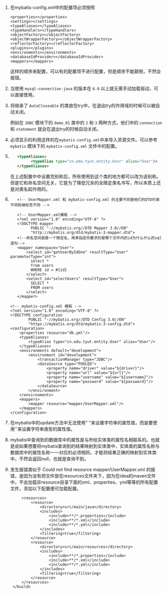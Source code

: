 1. 在mybatis-config.xml中的配置项必须按照
   ```
   <properties></properties>
   <settings></settings>
   <typeAliases></typeAliases>
   <typeHandlers></typeHandlers>
   <objectFactory></objectFactory>
   <objectWrapperFactory></objectWrapperFactory>
   <reflectorFactory></reflectorFactory>
   <plugins></plugins>
   <environments></environments>
   <databaseIdProvider></databaseIdProvider>
   <mappers></mappers>
   ```
   这样的顺序来配置，可以有的配置项不进行配置，但是顺序不能颠倒，不然会报错。

2. 当使用 `mysql-connection-java` 的版本在 `6.0` 以上就无需手动加载驱动，可以直接使用。

3. 将继承了 `AutoCloseable` 的类放在try中，在退出try的作用域的时候可以被自动关闭。

   例如在 `JDBC` 模块下的 `demo_01` 类中的 `2` 和 `3` 两种方式，他们中的 `connection` 和 `statement` 就会在退出try的时候自动关闭。

4. 必须显示的利用<properties resource="db.yml"/>这样的在`mybatis-config.xml`中来导入资源文件。可以参考 `mybatis` 模块下的 `mybatis-config.xml` 文件中的配置。

5. ```xml
	  <typeAliases>
	        <typeAlias type="cn.edu.tyut.entity.User" alias="User"/>
	  </typeAliases>
	```

   在上述配置中中设置完别称后，所有使用到这个类的地方都可以改为该别称。但是它和命名空间无关，它是为了降低冗余的全限定类名书写，所以本质上还是对类名起作用的。

6. ```xml-dtd
	  <!-- UserMapper.xml 和 mybatis-config.xml 的主要不同是他们的DTD约束不同和根标签不同 -->
	
	  <!-- UserMapper.xml模板 -->
	  <?xml version="1.0" encoding="UTF-8" ?>
	  <!DOCTYPE mapper
	        PUBLIC "-//mybatis.org//DTD Mapper 3.0//EN"
	        "http://mybatis.org/dtd/mybatis-3-mapper.dtd">
	  <!--命名空间就是一个限定名，用来指定你要求的是哪个文件内的id为什么什么的sql语句-->
	  <mapper namespace="User">
	      <select id="getUserByIdOne" resultType="User" parameterType="int">
	        select *
	        from users
	        WHERE id = #{id}
	      </select>
	      <select id="selectUsers" resultType="User">
	        SELECT *
	        FROM users
	      </select>
	  </mapper>
	```

   ```xml-dtd
   <!-- mybatis-config.xml 模板 -->
   <?xml version="1.0" encoding="UTF-8" ?>
   <!DOCTYPE configuration
           PUBLIC "-//mybatis.org//DTD Config 3.0//EN"
           "https://mybatis.org/dtd/mybatis-3-config.dtd">
   <configuration>
       <properties resource="db.yml"/>
       <typeAliases>
           <typeAlias type="cn.edu.tyut.entity.User" alias="User"/>
       </typeAliases>
       <environments default="development">
           <environment id="development">
               <transactionManager type="JDBC"/>
               <dataSource type="POOLED">
                   <property name="driver" value="${driver}"/>
                   <property name="url" value="${url}"/>
                   <property name="username" value="${username}"/>
                   <property name="password" value="${password}"/>
               </dataSource>
           </environment>
       </environments>
       <mappers>
           <mapper resource="mapper/UserMapper.xml"/>
       </mappers>
   </configuration>
   ```

7. 在mybatis中的update方法中无法使用" "来设置字符串的属性值，而是要使用''来设置字符串类型的属性值。
8. mybatis中查询到的数据库中的属性是与所给实体类的属性名相联系的。也就是说如果想要将mybatis查询到的结果映射到实体类中，实体类的属性名称与数据库中的属性名称一一对应的必须相同，才能将结果正确的映射到实体类中，不然会返回null，也就是查询不到。
9. 发生报错类似于 Could not find resource mapper/UserMapper.xml 的报错，是因为没有把文件放在resources文件夹下，因为在idea的maven文件中，不会加载非resource目录下面的xml、properties、yml等等的所有配置文件，添加以下配置便可加载配置。
   ```<build>
        <resources>
            <resource>
                <directory>src/main/java</directory>
                <includes>
                    <include>**/*.properties</include>
                    <include>**/*.xml</include>
                    <include>**/*.yml</include>
                </includes>
                <filtering>true</filtering>
            </resource>
            <resource>
                <directory>src/main/resources</directory>
                <includes>
                    <include>**/*.properties</include>
                    <include>**/*.xml</include>
                    <include>**/*.yml</include>
                </includes>
                <filtering>true</filtering>
            </resource>
        </resources>
    </build>
   ```